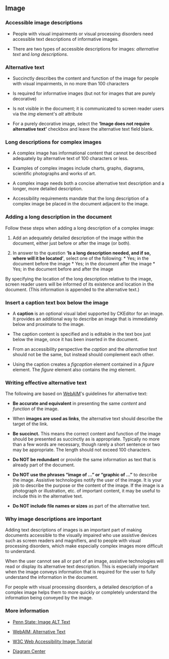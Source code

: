 ## Image

### Accessible image descriptions

* People with visual impairments or visual processing disorders need
  accessible text descriptions of informative images.

* There are two types of accessible descriptions for images: *alternative
  text* and *long descriptions*.

### Alternative text

* Succinctly describes the content and function of the image for people
  with visual impairments, in no more than 100 characters

* Is required for informative images (but not for images that are purely
  decorative)

* Is not visible in the document; it is communicated to screen reader users
  via the *img* element's *alt* attribute

* For a purely decorative image, select the **‘Image does not require
  alternative text’** checkbox and leave the alternative text field blank.

### Long descriptions for complex images

* A complex image has informational content that cannot be described adequately
  by alternative text of 100 characters or less.

* Examples of complex images include charts, graphs, diagrams, scientific
  photographs and works of art.

* A complex image needs both a concise alternative text description and a
  longer, more detailed description.

* Accessibility requirements mandate that the long description of a complex
  image be placed in the document adjacent to the image.

### Adding a long description in the document

Follow these steps when adding a long description of a complex image:

1. Add an adequately detailed description of the image within the document,
   either just before or after the image (or both).

1. In answer to the question **‘Is a long description needed, and if so,
   where will it be located’**, select one of the following:
       * Yes; in the document before the image
       * Yes; in the document after the image
       * Yes; in the document before and after the image

By specifying the location of the long description relative to the image,
screen reader users will be informed of its existence and location in the
document. (This information is appended to the alternative text.)

### Insert a caption text box below the image

* A **caption** is an optional visual label supported by CKEditor for an image.
  It provides an additional way to describe an image that is immediately below
  and proximate to the image.

* The caption content is specified and is editable in the text box just below
  the image, once it has been inserted in the document.

* From an accessibility perspective the *caption* and the *alternative text*
  should not be the same, but instead should complement each other.

* Using the caption creates a *figcaption* element contained in a *figure*
  element. The *figure* element also contains the *img* element.

### Writing effective alternative text

The following are based on <a href="https://webaim.org" target="_resource">
WebAIM</a>'s guidelines for alternative text:

* **Be accurate and equivalent** in presenting the same *content* and
  *function* of the image.

* When **images are used as links**, the alternative text should describe the
  target of the link.

* **Be succinct.** This means the correct content and function of the image
  should be presented as succinctly as is appropriate. Typically no more than
  a few words are necessary, though rarely a short sentence or two may be
  appropriate. The length should not exceed 100 characters.

* **Do NOT be redundant** or provide the same information as text that is
  already part of the document.

* **Do NOT use the phrases “image of ...” or “graphic of ...”** to describe
  the image. Assistive technologies notify the user of the image.  It is your
  job to describe the purpose or the content of the image.  If the image is a
  photograph or illustration, etc. of important content, it may be useful to
  include this in the alternative text.

* **Do NOT include file names or sizes** as part of the alternative text.

### Why image descriptions are important

Adding text descriptions of images is an important part of making documents
accessible to the visually impaired who use assistive devices such as screen
readers and magnifiers, and to people with visual processing disorders, which
make especially complex images more difficult to understand.

When the user cannot see all or part of an image, assistive technologies will
read or display its alternative text description. This is especially important
when the image conveys information that is required for the user to fully
understand the information in the document.

For people with visual processing disorders, a detailed description of a
complex image helps them to more quickly or completely understand the
information being conveyed by the image.

### More information

* <a href="https://accessibility.psu.edu/images/alttext/" target="_resource">Penn State: Image ALT Text</a>

* <a href="https://webaim.org/techniques/alttext/" target="_resource">WebAIM: Alternative Text</a>

* <a href="https://www.w3.org/WAI/tutorials/images/" target="_resource">W3C Web Accessibility Image Tutorial</a>

* <a href="http://diagramcenter.org/" target="_resource">Diagram Center</a>
